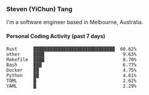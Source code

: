 ### Steven (YiChun) Tang

I'm a software engineer based in Melbourne, Australia.

#### Personal Coding Activity (past 7 days)
```
Rust      ▓▓▓▓▓▓▓▓▓▓▓▓▓▓▓▓▓▓▓▓▓▓▓▓▓▓▓▓▓▓  60.62%
other     ▓▓▓▓                             9.63%
Makefile  ▓▓▓▓                             8.70%
Bash      ▓▓▓                              6.77%
Docker    ▓▓                               4.75%
Python    ▓▓                               4.61%
TOML      ▓                                2.62%
YAML      ▓                                2.29%
```
